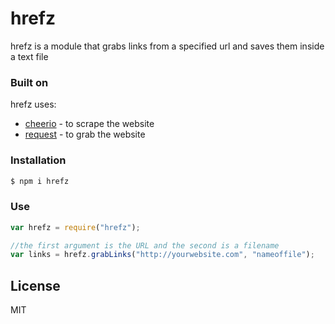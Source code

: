 # hrefz

hrefz is a module that grabs links from a  specified url and saves them inside a text file


### Built on

hrefz uses:

* [cheerio](https://github.com/cheeriojs/cheerio) - to scrape the website
* [request](https://github.com/request/request) - to grab the website


### Installation

```sh
$ npm i hrefz
```

### Use

```javascript
var hrefz = require("hrefz");

//the first argument is the URL and the second is a filename
var links = hrefz.grabLinks("http://yourwebsite.com", "nameoffile");

```

License
----

MIT
